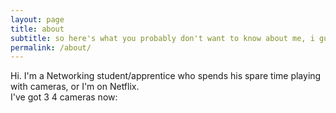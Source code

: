 ```yaml
---
layout: page
title: about
subtitle: so here's what you probably don't want to know about me, i guess.
permalink: /about/
---
```


Hi. I'm a Networking student/apprentice who spends his spare time playing with cameras, or I'm on Netflix. <br>
I've got <st>3</st> 4 cameras now: 
